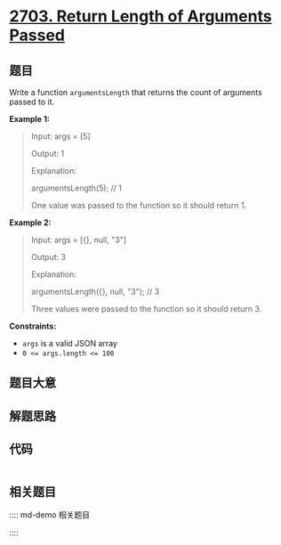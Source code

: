 # [2703. Return Length of Arguments Passed](https://leetcode.com/problems/return-length-of-arguments-passed/)

## 题目

Write a function `argumentsLength` that returns the count of arguments passed
to it.



**Example 1:**

> Input: args = [5]
> 
> Output: 1
> 
> Explanation:
> 
> argumentsLength(5); // 1
> 
> 
> 
> One value was passed to the function so it should return 1.

**Example 2:**

> Input: args = [{}, null, "3"]
> 
> Output: 3
> 
> Explanation: 
> 
> argumentsLength({}, null, "3"); // 3
> 
> 
> 
> Three values were passed to the function so it should return 3.

**Constraints:**

  * `args` is a valid JSON array
  * `0 <= args.length <= 100`


## 题目大意

## 解题思路

## 代码

```javascript

```

## 相关题目

:::: md-demo 相关题目

::::
